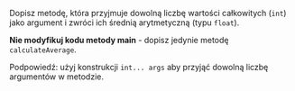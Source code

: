 Dopisz metodę, która przyjmuje dowolną liczbę wartości całkowitych (`int`) jako argument i zwróci ich średnią arytmetyczną (typu `float`).

**Nie modyfikuj kodu metody main** - dopisz jedynie metodę `calculateAverage`.

<div class="hint">

Podpowiedź: użyj konstrukcji `int... args` aby przyjąć dowolną liczbę argumentów w metodzie.
</div>


